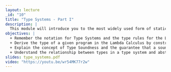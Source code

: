```yaml
---
layout: lecture
_id: "10"
title: "Type Systems - Part I"
description: |
  This module will introduce you to the most widely used form of static analysis known as Type Systems. You’ll learn a core language, the Lambda Calculus, and notation for specifying a type system for the language in the form of rules. You will then use the rules to determine whether a program is accepted or rejected by the type system. In the end, you’ll learn about soundness and completeness properties of type systems.
objectives: |
  + Remember the notation for Type Systems and the type rules for the Lambda Calculus language.
  + Derive the type of a given program in the Lambda Calculus by constructing a Type Derivation.
  + Explain the concept of Type Soundness and the guarantee that a sound type system provides for well-typed programs.
  + Understand the relationship between types in a type system and abstract values in other forms of static analysis.
slides: type_systems.pdf
video: "https://youtu.be/wr54MK77r2w"
---
```

